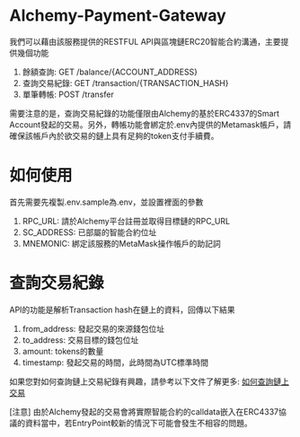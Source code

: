 # Alchemy-Payment-Gateway
我們可以藉由該服務提供的RESTFUL API與區塊鏈ERC20智能合約溝通，主要提供幾個功能
1. 餘額查詢: GET /balance/{ACCOUNT_ADDRESS}
2. 查詢交易紀錄: GET /transaction/{TRANSACTION_HASH}
3. 單筆轉帳: POST /transfer

需要注意的是，查詢交易紀錄的功能僅限由Alchemy的基於ERC4337的Smart Account發起的交易。另外，轉帳功能會綁定於.env內提供的Metamask帳戶，請確保該帳戶內於欲交易的鏈上具有足夠的token支付手續費。

# 如何使用
首先需要先複製.env.sample為.env，並設置裡面的參數
1. RPC_URL: 請於Alchemy平台註冊並取得目標鏈的RPC_URL
2. SC_ADDRESS: 已部屬的智能合約位址
3. MNEMONIC: 綁定該服務的MetaMask操作帳戶的助記詞

# 查詢交易紀錄
API的功能是解析Transaction hash在鏈上的資料，回傳以下結果
1. from_address: 發起交易的來源錢包位址
2. to_address: 交易目標的錢包位址
3. amount: tokens的數量
4. timestamp: 發起交易的時間，此時間為UTC標準時間

如果您對如何查詢鏈上交易紀錄有興趣，請參考以下文件了解更多: <a href="https://chocolate-sale-552.notion.site/14b9c8e5d7af8008b1b1ce2e300f8df2?pvs=4">如何查詢鏈上交易</a>

[注意] 由於Alchemy發起的交易會將實際智能合約的calldata嵌入在ERC4337協議的資料當中，若EntryPoint較新的情況下可能會發生不相容的問題。
